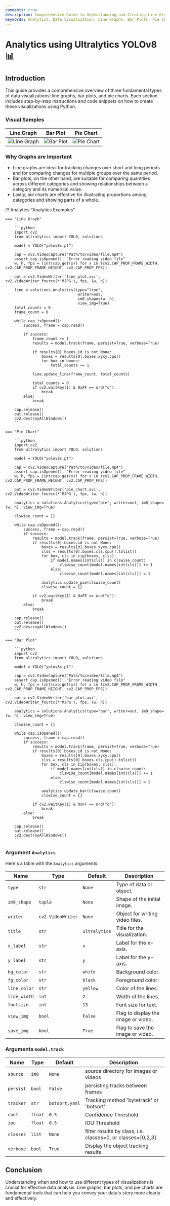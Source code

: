```yaml
---
comments: true
description: Comprehensive Guide to Understanding and Creating Line Graphs, Bar Plots, and Pie Charts
keywords: Analytics, Data Visualization, Line Graphs, Bar Plots, Pie Charts, Quickstart Guide, Data Analysis, Python, Visualization Tools
---
```


# Analytics using Ultralytics YOLOv8 📊

## Introduction

This guide provides a comprehensive overview of three fundamental types of data visualizations: line graphs, bar plots, and pie charts. Each section includes step-by-step instructions and code snippets on how to create these visualizations using Python.

### Visual Samples

|                                                     Line Graph                                                     |                                                     Bar Plot                                                     |                                                     Pie Chart                                                     |
|:------------------------------------------------------------------------------------------------------------------:|:----------------------------------------------------------------------------------------------------------------:|:-----------------------------------------------------------------------------------------------------------------:|
| ![Line Graph](https://github.com/RizwanMunawar/RizwanMunawar/assets/62513924/eeabd90c-04fd-4e5b-aac9-c7777f892200) | ![Bar Plot](https://github.com/RizwanMunawar/RizwanMunawar/assets/62513924/c1da2d6a-99ff-43a8-b5dc-ca93127917f8) | ![Pie Chart](https://github.com/RizwanMunawar/RizwanMunawar/assets/62513924/9d8acce6-d9e4-4685-949d-cd4851483187) |

###  Why Graphs are Important

- Line graphs are ideal for tracking changes over short and long periods and for comparing changes for multiple groups over the same period. 
- Bar plots, on the other hand, are suitable for comparing quantities across different categories and showing relationships between a category and its numerical value. 
- Lastly, pie charts are effective for illustrating proportions among categories and showing parts of a whole.

!!! Analytics "Analytics Examples"
    
    === "Line Graph"

        ```python
        import cv2
        from ultralytics import YOLO, solutions
        
        model = YOLO("yolov8s.pt")
        
        cap = cv2.VideoCapture("Path/to/video/file.mp4")
        assert cap.isOpened(), "Error reading video file"
        w, h, fps = (int(cap.get(x)) for x in (cv2.CAP_PROP_FRAME_WIDTH, cv2.CAP_PROP_FRAME_HEIGHT, cv2.CAP_PROP_FPS))
        
        out = cv2.VideoWriter('line_plot.avi', cv2.VideoWriter_fourcc(*'MJPG'), fps, (w, h))
        
        line = solutions.Analytics(type="line", 
                                    writer=out, 
                                    im0_shape=(w, h), 
                                    view_img=True)
        total_counts = 0
        frame_count = 0
        
        while cap.isOpened():
            success, frame = cap.read()
        
            if success:
                frame_count += 1
                results = model.track(frame, persist=True, verbose=True)
        
                if results[0].boxes.id is not None:
                    boxes = results[0].boxes.xyxy.cpu()
                    for box in boxes:
                        total_counts += 1
        
                line.update_line(frame_count, total_counts)
        
                total_counts = 0
                if cv2.waitKey(1) & 0xFF == ord("q"):
                    break
            else:
                break
        
        cap.release()
        out.release()
        cv2.destroyAllWindows()
        ```

    === "Pie Chart"

        ```python
        import cv2
        from ultralytics import YOLO, solutions
        
        model = YOLO("yolov8s.pt")
        
        cap = cv2.VideoCapture("Path/to/video/file.mp4")
        assert cap.isOpened(), "Error reading video file"
        w, h, fps = (int(cap.get(x)) for x in (cv2.CAP_PROP_FRAME_WIDTH, cv2.CAP_PROP_FRAME_HEIGHT, cv2.CAP_PROP_FPS))
        
        out = cv2.VideoWriter('pie_chart.avi', cv2.VideoWriter_fourcc(*'MJPG'), fps, (w, h))
        
        analytics = solutions.Analytics(type="pie", writer=out, im0_shape=(w, h), view_img=True)
        
        clswise_count = {}
        
        while cap.isOpened():
            success, frame = cap.read()
            if success:
                results = model.track(frame, persist=True, verbose=True)
                if results[0].boxes.id is not None:
                    boxes = results[0].boxes.xyxy.cpu()
                    clss = results[0].boxes.cls.cpu().tolist()
                    for box, cls in zip(boxes, clss):
                        if model.names[int(cls)] in clswise_count:
                            clswise_count[model.names[int(cls)]] += 1
                        else:
                            clswise_count[model.names[int(cls)]] = 1
        
                    analytics.update_pie(clswise_count)
                    clswise_count = {}
        
                if cv2.waitKey(1) & 0xFF == ord("q"):
                    break
            else:
                break
        
        cap.release()
        out.release()
        cv2.destroyAllWindows()
        ```
    
    === "Bar Plot"

        ```python
        import cv2
        from ultralytics import YOLO, solutions
        
        model = YOLO("yolov8s.pt")
        
        cap = cv2.VideoCapture("Path/to/video/file.mp4")
        assert cap.isOpened(), "Error reading video file"
        w, h, fps = (int(cap.get(x)) for x in (cv2.CAP_PROP_FRAME_WIDTH, cv2.CAP_PROP_FRAME_HEIGHT, cv2.CAP_PROP_FPS))
        
        out = cv2.VideoWriter('bar_plot.avi', cv2.VideoWriter_fourcc(*'MJPG'), fps, (w, h))
        
        analytics = solutions.Analytics(type="bar", writer=out, im0_shape=(w, h), view_img=True)
        
        clswise_count = {}
        
        while cap.isOpened():
            success, frame = cap.read()
            if success:
                results = model.track(frame, persist=True, verbose=True)
                if results[0].boxes.id is not None:
                    boxes = results[0].boxes.xyxy.cpu()
                    clss = results[0].boxes.cls.cpu().tolist()
                    for box, cls in zip(boxes, clss):
                        if model.names[int(cls)] in clswise_count:
                            clswise_count[model.names[int(cls)]] += 1
                        else:
                            clswise_count[model.names[int(cls)]] = 1
        
                    analytics.update_bar(clswise_count)
                    clswise_count = {}
        
                if cv2.waitKey(1) & 0xFF == ord("q"):
                    break
            else:
                break
        
        cap.release()
        out.release()
        cv2.destroyAllWindows()
        ```

### Argument `Analytics`

Here's a table with the `Analytics` arguments:

| Name         | Type              | Default       | Description                                 |
|--------------|-------------------|---------------|---------------------------------------------|
| `type`       | `str`             | `None`        | Type of data or object.                     |
| `im0_shape`  | `tuple`           | `None`        | Shape of the initial image.                 |
| `writer`     | `cv2.VideoWriter` | `None`        | Object for writing video files.             |
| `title`      | `str`             | `ultralytics` | Title for the visualization.                |
| `x_label`    | `str`             | `x`           | Label for the x-axis.                       |
| `y_label`    | `str`             | `y`           | Label for the y-axis.                       |
| `bg_color`   | `str`             | `white`       | Background color.                           |
| `fg_color`   | `str`             | `black`       | Foreground color.                           |
| `line_color` | `str`             | `yellow`      | Color of the lines.                         |
| `line_width` | `int`             | `2`           | Width of the lines.                         |
| `fontsize`   | `int`             | `13`          | Font size for text.                         |
| `view_img`   | `bool`            | `False`       | Flag to display the image or video.         |
| `save_img`   | `bool`            | `True`        | Flag to save the image or video.            |

### Arguments `model.track`

| Name      | Type    | Default        | Description                                                 |
|-----------|---------|----------------|-------------------------------------------------------------|
| `source`  | `im0`   | `None`         | source directory for images or videos                       |
| `persist` | `bool`  | `False`        | persisting tracks between frames                            |
| `tracker` | `str`   | `botsort.yaml` | Tracking method 'bytetrack' or 'botsort'                    |
| `conf`    | `float` | `0.3`          | Confidence Threshold                                        |
| `iou`     | `float` | `0.5`          | IOU Threshold                                               |
| `classes` | `list`  | `None`         | filter results by class, i.e. classes=0, or classes=[0,2,3] |
| `verbose` | `bool`  | `True`         | Display the object tracking results                         |

## Conclusion

Understanding when and how to use different types of visualizations is crucial for effective data analysis. Line graphs, bar plots, and pie charts are fundamental tools that can help you convey your data's story more clearly and effectively.